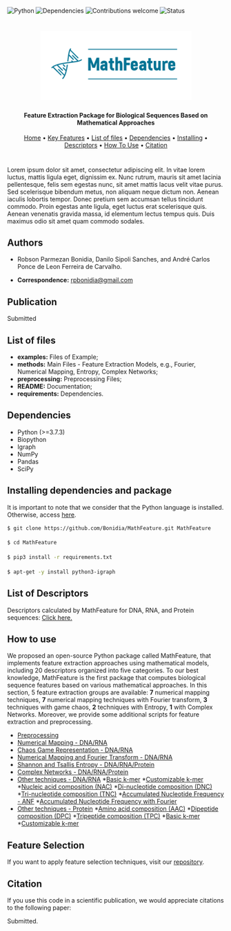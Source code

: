 ![Python](https://img.shields.io/badge/python-v3.7-blue)
![Dependencies](https://img.shields.io/badge/dependencies-up%20to%20date-brightgreen.svg)
![Contributions welcome](https://img.shields.io/badge/contributions-welcome-orange.svg)
![Status](https://img.shields.io/badge/status-up-brightgreen)

<h1 align="center">
  <img src="img/MathFeature.png" alt="MathFeature" width="350">
</h1>

<h4 align="center">Feature Extraction Package for Biological Sequences Based on Mathematical Approaches</h4>

<p align="center">
  <a href="https://bonidia.github.io/MathFeature/">Home</a> •
  <a href="#authors">Key Features</a> •
  <a href="#list-of-files">List of files</a> •
  <a href="#dependencies">Dependencies</a> •
  <a href="#installing-dependencies-and-package">Installing</a> •
  <a href="#list-of-descriptors">Descriptors</a> •
  <a href="#how-to-use">How To Use</a> •
  <a href="#citation">Citation</a> 
</p>

<h1 align="center"></h1>

Lorem ipsum dolor sit amet, consectetur adipiscing elit. In vitae lorem luctus, mattis ligula eget, dignissim ex. Nunc rutrum, mauris sit amet lacinia pellentesque, felis sem egestas nunc, sit amet mattis lacus velit vitae purus. Sed scelerisque bibendum metus, non aliquam neque dictum non. Aenean iaculis lobortis tempor. Donec pretium sem accumsan tellus tincidunt commodo. Proin egestas ante ligula, eget luctus erat scelerisque quis. Aenean venenatis gravida massa, id elementum lectus tempus quis. Duis maximus odio sit amet quam commodo sodales. 


## Authors

* Robson Parmezan Bonidia, Danilo Sipoli Sanches, and André Carlos Ponce de Leon Ferreira de Carvalho.

* **Correspondence:** rpbonidia@gmail.com


## Publication

Submitted


## List of files

 - **examples:** Files of Example;
 - **methods:** Main Files - Feature Extraction Models, e.g., Fourier, Numerical Mapping, Entropy, Complex Networks;
 - **preprocessing:** Preprocessing Files;
 - **README:** Documentation;
 - **requirements:** Dependencies.


## Dependencies

- Python (>=3.7.3)
- Biopython
- Igraph
- NumPy 
- Pandas
- SciPy


## Installing dependencies and package

It is important to note that we consider that the Python language is installed. Otherwise, access [here](https://www.python.org/downloads/release/python-375/).

```sh
$ git clone https://github.com/Bonidia/MathFeature.git MathFeature

$ cd MathFeature

$ pip3 install -r requirements.txt

$ apt-get -y install python3-igraph
```
## List of Descriptors

Descriptors calculated by MathFeature for DNA, RNA, and Protein sequences: [Click here.](https://github.com/Bonidia/MathFeature/blob/gh-pages/descriptors.md)

## How to use

We proposed an open-source Python package called MathFeature, that implements feature extraction approaches using mathematical models, including 20 descriptors organized into five categories. To our best knowledge, MathFeature is the first package that computes biological sequence features based on various mathematical approaches. In this section, 5 feature extraction groups are available: **7** numerical mapping techniques, **7** numerical mapping techniques with Fourier transform, **3** techniques with game chaos, **2** techniques with Entropy, **1** with Complex Networks. Moreover, we provide some additional scripts for feature extraction and preprocessing.

* [Preprocessing](preprocessing.md)
* [Numerical Mapping - DNA/RNA](mapping.md)
* [Chaos Game Representation - DNA/RNA](chaos.md)
* [Numerical Mapping and Fourier Transform - DNA/RNA](fourier.md)
* [Shannon and Tsallis Entropy - DNA/RNA/Protein](entropy.md)
* [Complex Networks - DNA/RNA/Protein](graphs.md)
* [Other techniques - DNA/RNA]()
  *[Basic k-mer](extratech.md)
  *[Customizable k-mer](extratech.md)
  *[Nucleic acid composition (NAC)](extratech.md)
  *[Di-nucleotide composition (DNC)](extratech.md)
  *[Tri-nucleotide composition (TNC)](extratech.md)
  *[Accumulated Nucleotide Frequency - ANF](ANF.md)
  *[Accumulated Nucleotide Frequency with Fourier](ANF.md)
* [Other techniques - Protein]()
  *[Amino acid composition (AAC)](extratech-protein.md)
  *[Dipeptide composition (DPC)](extratech-protein.md)
  *[Tripeptide composition (TPC)](extratech-protein.md)
  *[Basic k-mer](extratech-protein.md)
  *[Customizable k-mer](extratech-protein.md)

## Feature Selection

If you want to apply feature selection techniques, visit our [repository](https://github.com/Bonidia/FeatureSelection-FSRV).

## Citation

If you use this code in a scientific publication, we would appreciate citations to the following paper:

Submitted.
